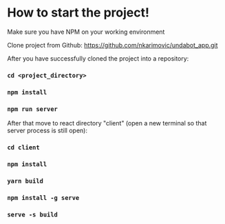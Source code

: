# How to start the project!


 Make sure you have NPM on your working environment
 

 Clone project from Github: https://github.com/nkarimovic/undabot_app.git
 

 After you  have successfully cloned the project into a repository:

  ### `cd <project_directory>`
  ### `npm install`
  ### `npm run server`
  
  After that move to react directory "client" (open a new terminal so that server process is still open):
  ### `cd client`
  ### `npm install`
  ### `yarn build`
  ### `npm install -g serve`
  ### `serve -s build`
